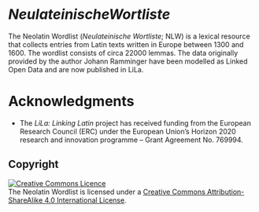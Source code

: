 # *NeulateinischeWortliste*
The Neolatin Wordlist (*Neulateinische Wortliste*; NLW) is a lexical resource that collects entries from Latin texts written in Europe between 1300 and 1600. The wordlist consists of circa 22000 lemmas. The data originally provided by the author Johann Ramminger have been modelled as Linked Open Data and are now published in LiLa.

# Acknowledgments

  * The _LiLa: Linking Latin_ project has received funding from the European Research Council (ERC) under the European Union’s Horizon 2020 research and innovation programme – Grant Agreement No. 769994.

## Copyright

<a rel="license" href="http://creativecommons.org/licenses/by-nc-sa/3.0/"><img alt="Creative Commons Licence" style="border-width:0" src="https://i.creativecommons.org/l/by-nc-sa/3.0/88x31.png" /></a><br />The Neolatin Wordlist is licensed under a <a rel="license" href="http://creativecommons.org/licenses/by-sa/4.0/">Creative Commons Attribution-ShareAlike 4.0 International License</a>.


